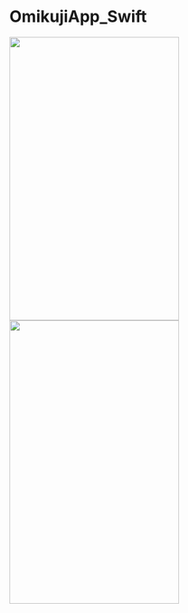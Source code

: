 # OmikujiApp_Swift

<p>
  <img src="https://user-images.githubusercontent.com/58414435/101969522-187c5980-3c68-11eb-8880-6068cf588c36.png" width="300" height="500">
  <img src="https://user-images.githubusercontent.com/58414435/101969611-98a2bf00-3c68-11eb-9984-012c2fc5e939.png" width="300" height="500">  
</p>
